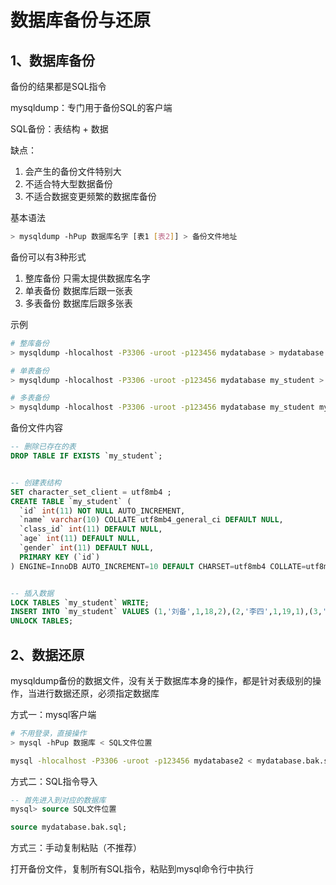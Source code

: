 # 数据库备份与还原

## 1、数据库备份

备份的结果都是SQL指令

mysqldump：专门用于备份SQL的客户端

SQL备份：表结构 + 数据

缺点：

1. 会产生的备份文件特别大
2. 不适合特大型数据备份
3. 不适合数据变更频繁的数据库备份

基本语法

```bash
> mysqldump -hPup 数据库名字 [表1 [表2]] > 备份文件地址
```

备份可以有3种形式

1. 整库备份 只需太提供数据库名字
2. 单表备份 数据库后跟一张表
3. 多表备份 数据库后跟多张表

示例
```bash
# 整库备份
> mysqldump -hlocalhost -P3306 -uroot -p123456 mydatabase > mydatabase.bak.sql

# 单表备份
> mysqldump -hlocalhost -P3306 -uroot -p123456 mydatabase my_student > mydatabase.my_student.bak.sql

# 多表备份
> mysqldump -hlocalhost -P3306 -uroot -p123456 mydatabase my_student my_class > mydatabase.my_student__my_class.bak.sql
```

备份文件内容

```sql
-- 删除已存在的表
DROP TABLE IF EXISTS `my_student`;


-- 创建表结构
SET character_set_client = utf8mb4 ;
CREATE TABLE `my_student` (
  `id` int(11) NOT NULL AUTO_INCREMENT,
  `name` varchar(10) COLLATE utf8mb4_general_ci DEFAULT NULL,
  `class_id` int(11) DEFAULT NULL,
  `age` int(11) DEFAULT NULL,
  `gender` int(11) DEFAULT NULL,
  PRIMARY KEY (`id`)
) ENGINE=InnoDB AUTO_INCREMENT=10 DEFAULT CHARSET=utf8mb4 COLLATE=utf8mb4_general_ci;


-- 插入数据
LOCK TABLES `my_student` WRITE;
INSERT INTO `my_student` VALUES (1,'刘备',1,18,2),(2,'李四',1,19,1),(3,'王五',2,20,2),(4,'张飞',2,21,1),(5,'关羽',NULL,22,2),(6,'曹操',1,20,NULL);
UNLOCK TABLES;
```

## 2、数据还原

mysqldump备份的数据文件，没有关于数据库本身的操作，都是针对表级别的操作，当进行数据还原，必须指定数据库

方式一：mysql客户端

```bash
# 不用登录，直接操作
> mysql -hPup 数据库 < SQL文件位置

mysql -hlocalhost -P3306 -uroot -p123456 mydatabase2 < mydatabase.bak.sql
```

方式二：SQL指令导入

```sql
-- 首先进入到对应的数据库
mysql> source SQL文件位置

source mydatabase.bak.sql;
```

方式三：手动复制粘贴（不推荐）

打开备份文件，复制所有SQL指令，粘贴到mysql命令行中执行
